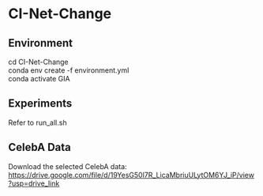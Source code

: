 # CI-Net-Change

## Environment
cd CI-Net-Change \
conda env create -f environment.yml \
conda activate GIA 

## Experiments
Refer to run_all.sh

## CelebA Data
Download the selected CelebA data: https://drive.google.com/file/d/19YesG50l7R_LicaMbriuULytOM6YJ_iP/view?usp=drive_link
